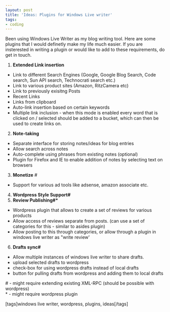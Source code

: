```yaml
---
layout: post
title: 'Ideas: Plugins for Windows Live writer'
tags:
- coding
---
```


Been using Windows Live Writer as my blog writing tool. Here are some plugins that I would definetly make my life much easier. If you are insterested in writing a plugin or would like to add to these requirements, do get in touch.

1. **Extended Link insertion**
  * Link to different Search Engines (Google, Google Blog Search, Code search, Sun API search, Technocrati search etc.) 
  * Link to various product sites (Amazon, RitzCamera etc) 
  * Link to previously exisitng Posts 
  * Recent Links 
  * Links from clipboard 
  * Auto-link insertion based on certain keywords 
  * Multiple link inclusion - when this mode is enabled every word that is clicked on / selected should be added to a bucket, which can then be used to create links on.
2. **Note-taking**
  * Separate interface for storing notes/ideas for blog entries 
  * Allow search across notes 
  * Auto-complete using phrases from existing notes (optional) 
  * Plugin for Firefox and IE to enable addition of notes by selecting text on browsers
3. **Monetize** \#
  * Support for various ad tools like adsense, amazon associate etc.
4. **Wordpress Style Support\#** 
5. **Review Publishing\#\***
  * Wordpress plugin that allows to create a set of reviews for various products 
  * Allow access of reviews separate from posts. (can use a set of categories for this - similar to asides plugin) 
  * Allow posting to this through categories, or allow through a plugin in windows live writer as "write review' 
6. **Drafts sync\#**
  * Allow multiple instances of windows live writer to share drafts. 
  * upload selected drafts to wordpress 
  * check-box for using wordpress drafts instead of local drafts 
  * button for pulling drafts from wordpress and adding them to local drafts

\# - might require extending existing XML-RPC (should be possible with wordpress)  
\* - might require wordpress plugin

\[tags\]windows live writer, wordpress, plugins, ideas\[/tags\]
